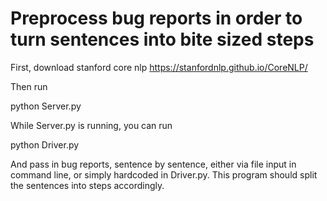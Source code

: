 # Preprocess bug reports in order to turn sentences into bite sized steps

First, download stanford core nlp https://stanfordnlp.github.io/CoreNLP/

Then run

python Server.py

While Server.py is running, you can run

python Driver.py

And pass in bug reports, sentence by sentence, either via file input in command line, or simply hardcoded in Driver.py. This program should split the sentences into steps accordingly.
